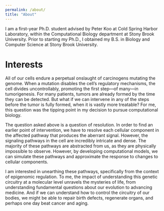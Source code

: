 ```yaml
---
permalink: /about/
title: "About"
---
```


I am a first-year Ph.D. student advised by Peter Koo at Cold Spring Harbor Laboratory, within the Computational Biology department at Stony Brook University. Prior to starting my Ph.D., I obtained my B.S. in Biology and Computer Science at Stony Brook University.

# Interests
All of our cells endure a perpetual onslaught of carcinogens mutating the genome. When a mutation disables the cell’s regulatory mechanisms, the cell divides uncontrollably, promoting the first step—of many—in tumorigenesis. For many patients, tumors are already formed by the time they can be detected. But what if we can intervene in any of the steps before the tumor is fully formed, when it is vastly more treatable? For me, this question was the tipping point in my decision to pursue computational biology.

The question asked above is a question of resolution. In order to find an earlier point of intervention, we have to resolve each cellular component in the affected pathway that produces the aberrant signal. However, the signaling pathways in the cell are incredibly intricate and dense. The majority of these pathways are abstracted from us, as they are physically impossible to observe. However, by developing computational models, we can simulate these pathways and approximate the response to changes to cellular components.

I am interested in unearthing these pathways, specifically from the context of epigenomic regulation. To me, the impact of understanding this genetic circuitry at a molecular level unravels the mysteries of life, from understanding fundamental questions about our evolution to advancing medicine. And if we can understand how to control the circuitry of our bodies, we might be able to repair birth defects, regenerate organs, and perhaps one day beat cancer and aging.
